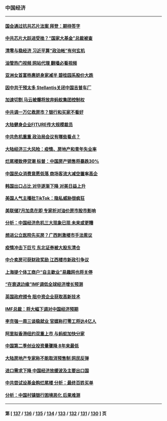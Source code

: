 ### 中国经济
---
#### [国会通过抗共芯片法案 拜登：期待签字](../../pages/ncid283/n13791153.md?07290845) 
#### [中共芯片大跃进受挫？“国家大基金”总裁被查](../../pages/ncid283/n13791165.md?07290845) 
#### [清零与稳经济 习近平算“政治帐”有何玄机](../../pages/ncid283/n13791075.md?07290845) 
#### [油管热门视频 网站代理 翻墙必看视频](http://209.222.30.114:81/youtube.html?07290845)
#### [亚洲女首富杨惠妍身家减半 碧桂园系股价大跌](../../pages/ncid283/n13790943.md?07290845) 
#### [因中共干预太多 Stellantis关闭中国吉普车厂](../../pages/ncid283/n13791107.md?07290845) 
#### [加速切割 马云被爆将放弃蚂蚁集团控制权](../../pages/ncid283/n13791088.md?07290845) 
#### [中共调一万亿救房市？银行和买家不看好](../../pages/ncid283/n13790959.md?07290845) 
#### [大陆健身企业FITURE传大规模裁员](../../pages/ncid283/n13790797.md?07290845) 
#### [中共危机重重 政治局会议有哪些看点？](../../pages/ncid283/n13790542.md?07290845) 
#### [大陆经济三大风险：疫情、房地产和青年失业率](../../pages/ncid283/n13790084.md?07290845) 
#### [烂尾楼致停贷潮 标普：中国房产销售将暴跌30%](../../pages/ncid283/n13790359.md?07290845) 
#### [中国民众消费意愿低落 商场客流大减空置率高企](../../pages/ncid283/n13790305.md?07290845) 
#### [韩国出口占比 对华逐渐下降 对美日益上升](../../pages/ncid283/n13790270.md?07290845) 
#### [美国人气主播批TikTok：隐私威胁很疯狂](../../pages/ncid283/n13790194.md?07290845) 
#### [美联储7月加息在即 专家析对油价房市股市影响](../../pages/ncid283/n13790209.md?07290845) 
#### [分析：中国经济危机三大现象已现 未来或更糟](../../pages/ncid283/n13789046.md?07290845) 
#### [想进公立医院先买房？广西刺激楼市手法惹议](../../pages/ncid283/n13789958.md?07290845) 
#### [疫情冲击下巨亏 东北证券被大股东清仓](../../pages/ncid283/n13789868.md?07290845) 
#### [中介卖房可获财政奖励 江西楼市新政引争议](../../pages/ncid283/n13789826.md?07290845) 
#### [上海提个体工商户“自主歇业”易趣网也将关停](../../pages/ncid283/n13789378.md?07290845) 
#### [“在衰退边缘”IMF调低全球经济增长预测](../../pages/ncid283/n13789527.md?07290845) 
#### [英国政府颁令 阻中资企业获取高新技术](../../pages/ncid283/n13789529.md?07290845) 
#### [IMF总裁：将大幅下调对中国经济预期](../../pages/ncid283/n13788933.md?07290845) 
#### [李克强一周三谈稳就业 官媒称打零工将达4亿人](../../pages/ncid283/n13788931.md?07290845) 
#### [阿里拟香港纽约双重上市 与蚂蚁加快分家](../../pages/ncid283/n13789359.md?07290845) 
#### [中国第二季创业投资量骤降 8年来最低](../../pages/ncid283/n13789312.md?07290845) 
#### [大陆房地产专家称不能取消预售制 网民反弹](../../pages/ncid283/n13789232.md?07290845) 
#### [进口需求下降 中国经济放缓波及主要出口国](../../pages/ncid283/n13789134.md?07290845) 
#### [中共尝试设基金购烂尾楼 分析：最终百姓买单](../../pages/ncid283/n13788699.md?07290845) 
#### [分析：中国村镇银行困境恶化 后果难测](../../pages/ncid283/n13788846.md?07290845) 

---
#### 第 [ [137](./137.md?07290845) / [136](./136.md?07290845) / [135](./135.md?07290845) / [134](./134.md?07290845) / [133](./133.md?07290845) / [132](./132.md?07290845) / [131](./131.md?07290845) / [130](./130.md?07290845) ] 页
